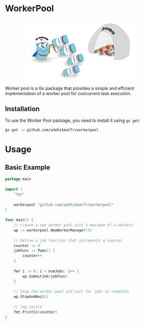 # WorkerPool

<p align="center"><img src="doc/worker-pool-in-golang.png" width="360"></p>

Worker pool is a Go package that provides a simple and efficient implementation of a worker pool for concurrent task execution.

## Installation

To use the Worker Pool package, you need to install it using `go get`:

```sh
go get -u github.com/adehikmatfr/workerpool
```
# Usage
## Basic Example

```go
package main

import (
	"fmt"

	workerpool "github.com/adehikmatfr/workerpool"
)

func main() {
	// Create a new worker pool with a maximum of 3 workers
	wp := workerpool.NewWorkerManager(3)

	// Define a job function that increments a counter
	counter := 0
	jobFunc := func() {
		counter++
	}

	for i := 0; i < numJobs; i++ {
		wp.SubmitJob(jobFunc)
	}

	// Stop the worker pool and wait for jobs to complete
	wp.StopAndWait()

    // log result
    fmt.Println(counter)
}
```